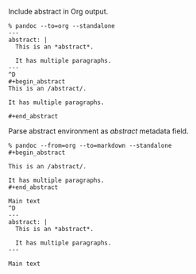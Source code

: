 Include abstract in Org output.
```
% pandoc --to=org --standalone
---
abstract: |
  This is an *abstract*.

  It has multiple paragraphs.
---
^D
#+begin_abstract
This is an /abstract/.

It has multiple paragraphs.

#+end_abstract
```

Parse abstract environment as *abstract* metadata field.
```
% pandoc --from=org --to=markdown --standalone
#+begin_abstract

This is an /abstract/.

It has multiple paragraphs.
#+end_abstract

Main text
^D
---
abstract: |
  This is an *abstract*.

  It has multiple paragraphs.
---

Main text
```

